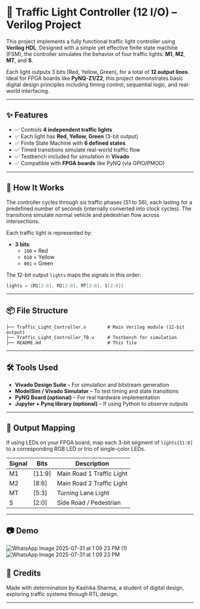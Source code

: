 
# 🚦 Traffic Light Controller (12 I/O) – Verilog Project

This project implements a fully functional traffic light controller using **Verilog HDL**. Designed with a simple yet effective finite state machine (FSM), the controller simulates the behavior of four traffic lights: **M1**, **M2**, **MT**, and **S**.

Each light outputs 3 bits (Red, Yellow, Green), for a total of **12 output lines**. Ideal for FPGA boards like **PyNQ-Z1/Z2**, this project demonstrates basic digital design principles including timing control, sequential logic, and real-world interfacing.

---

## ✨ Features

- ✅ Controls **4 independent traffic lights**
- ✅ Each light has **Red, Yellow, Green** (3-bit output)
- ✅ Finite State Machine with **6 defined states**
- ✅ Timed transitions simulate real-world traffic flow
- ✅ Testbench included for simulation in **Vivado**
- ✅ Compatible with **FPGA boards** like PyNQ (via GPIO/PMOD)

---

## 🧠 How It Works

The controller cycles through six traffic phases (S1 to S6), each lasting for a predefined number of seconds (internally converted into clock cycles). The transitions simulate normal vehicle and pedestrian flow across intersections.

Each traffic light is represented by:
- **3 bits**:  
  - `100` = Red  
  - `010` = Yellow  
  - `001` = Green  

The 12-bit output `lights` maps the signals in this order:
```verilog
lights = {M1[2:0], M2[2:0], MT[2:0], S[2:0]}
```

---

## 📦 File Structure

```
├── Traffic_Light_Controller.v        # Main Verilog module (12-bit output)
├── Traffic_Light_Controller_TB.v     # Testbench for simulation
├── README.md                         # This file
```

---

## 🛠 Tools Used

- **Vivado Design Suite** – For simulation and bitstream generation  
- **ModelSim / Vivado Simulator** – To test timing and state transitions  
- **PyNQ Board (optional)** – For real hardware implementation  
- **Jupyter + Pynq library (optional)** – If using Python to observe outputs

---


## 🔌 Output Mapping

If using LEDs on your FPGA board, map each 3-bit segment of `lights[11:0]` to a corresponding RGB LED or trio of single-color LEDs.

| Signal     | Bits      | Description             |
|------------|-----------|--------------------------|
| M1         | [11:9]    | Main Road 1 Traffic Light |
| M2         | [8:6]     | Main Road 2 Traffic Light |
| MT         | [5:3]     | Turning Lane Light       |
| S          | [2:0]     | Side Road / Pedestrian   |

---

## 📷 Demo

![WhatsApp Image 2025-07-31 at 1 09 23 PM (1)](https://github.com/user-attachments/assets/63c3aa66-12ba-4145-9bba-05b2e1da0439)
![WhatsApp Image 2025-07-31 at 1 09 23 PM](https://github.com/user-attachments/assets/ab578e6f-ceeb-4509-b48d-b61625e71bba)


## 🙌 Credits

Made with determination by Kashika Sharma, a student of digital design, exploring traffic systems through RTL design.

---

